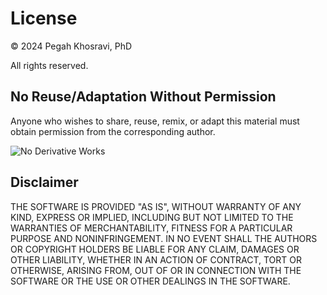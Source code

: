 
# License

© 2024 Pegah Khosravi, PhD

All rights reserved.

## No Reuse/Adaptation Without Permission

Anyone who wishes to share, reuse, remix, or adapt this material must obtain permission from the corresponding author.

![No Derivative Works](https://upload.wikimedia.org/wikipedia/commons/thumb/d/d6/Cc-by-nd_icon.svg/120px-Cc-by-nd_icon.svg.png)


## Disclaimer

THE SOFTWARE IS PROVIDED "AS IS", WITHOUT WARRANTY OF ANY KIND, EXPRESS OR IMPLIED, INCLUDING BUT NOT LIMITED TO THE WARRANTIES OF MERCHANTABILITY, FITNESS FOR A PARTICULAR PURPOSE AND NONINFRINGEMENT. IN NO EVENT SHALL THE AUTHORS OR COPYRIGHT HOLDERS BE LIABLE FOR ANY CLAIM, DAMAGES OR OTHER LIABILITY, WHETHER IN AN ACTION OF CONTRACT, TORT OR OTHERWISE, ARISING FROM, OUT OF OR IN CONNECTION WITH THE SOFTWARE OR THE USE OR OTHER DEALINGS IN THE SOFTWARE.

